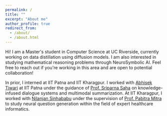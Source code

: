 ```yaml
---
permalink: /
title: ""
excerpt: "About me"
author_profile: true
redirect_from: 
  - /about/
  - /about.html
---
```

Hi! I am a Master's student in Computer Science at UC Riverside, currently working on data distillation using diffusion models. I am also interested in studying mathematical reasoning problems through NeuroSymbolic AI. Feel free to reach out if you're working in this area and are open to potential collaboration!


In prior, I interned at IIT Patna and IIT Kharagpur. I worked with [Abhisek Tiwari](https://abhisektiwari.github.io/) at IIT Patna under the guidance of [Prof. Sriparna Saha](https://www.iitp.ac.in/~sriparna/) on knowledge-infused dialogue systems and multimodal summarization. At IIT Kharagpur, I worked with [Nilanjan Sinhababu](https://www.linkedin.com/in/nilanjansb/?originalSubdomain=in) under the supervision of [Prof. Pabitra Mitra](https://cse.iitkgp.ac.in/~pabitra/) to study neural question generation within the field of expert healthcare informatics.
